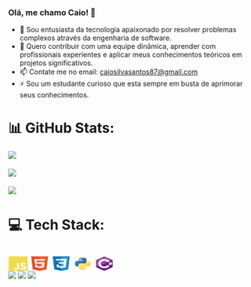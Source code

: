 ### Olá, me chamo Caio! 👋

- 🌱 Sou entusiasta da tecnologia apaixonado por resolver problemas complexos através da engenharia de software.
- 👯 Quero contribuir com uma equipe dinâmica, aprender com profissionais experientes e aplicar meus conhecimentos teóricos em projetos significativos.
- 📫 Contate me no email: caiosilvasantos87@gmail.com
- ⚡ Sou um estudante curioso que esta sempre em busta de aprimorar seus conhecimentos.
# 📊 GitHub Stats:
![](https://github-readme-stats.vercel.app/api?username=caiosantss&theme=dark&hide_border=false&include_all_commits=false&count_private=false)<br/> <br> 
![](https://github-readme-streak-stats.herokuapp.com/?user=caiosantss&theme=dark&hide_border=false)<br/> <br>
![](https://github-readme-stats.vercel.app/api/top-langs/?username=caiosantss&theme=dark&hide_border=false&include_all_commits=false&count_private=false&layout=compact)
 
  # 💻 Tech Stack:
<div style="display: inline_block"><br>
  <img align="center" alt="Caio-Js" height="30" width="40" src="https://raw.githubusercontent.com/devicons/devicon/master/icons/javascript/javascript-plain.svg">
  <img align="center" alt="Caio-HTML" height="30" width="40" src="https://raw.githubusercontent.com/devicons/devicon/master/icons/html5/html5-original.svg">
  <img align="center" alt="Caio-CSS" height="30" width="40" src="https://raw.githubusercontent.com/devicons/devicon/master/icons/css3/css3-original.svg">
  <img align="center" alt="Caio-Python" height="30" width="40" src="https://raw.githubusercontent.com/devicons/devicon/master/icons/python/python-original.svg">
  <img align="center" alt="Caio-Csharp" height="30" width="40" src="https://raw.githubusercontent.com/devicons/devicon/master/icons/csharp/csharp-original.svg">
</div>
<div> 
  <a href="https://www.instagram.com/caiosants__/" target="_blank"><img src="https://img.shields.io/badge/-Instagram-%23E4405F?style=for-the-badge&logo=instagram&logoColor=white" target="_blank"></a>
  <a href = "mailto:caiosilvasantos87@gmail.com"><img src="https://img.shields.io/badge/-Gmail-%23333?style=for-the-badge&logo=gmail&logoColor=white" target="_blank"></a>
  <a href="https://www.linkedin.com/in/caiosants/" target="_blank"><img src="https://img.shields.io/badge/-LinkedIn-%230077B5?style=for-the-badge&logo=linkedin&logoColor=white" target="_blank"></a>   
</div>
